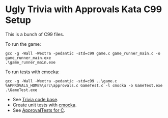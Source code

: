 # Ugly Trivia with Approvals Kata C99 Setup

This is a bunch of C99 files.

To run the game:

    gcc -g -Wall -Wextra -pedantic -std=c99 game.c game_runner_main.c -o game_runner_main.exe
    .\game_runner_main.exe

To run tests with cmocka:

    gcc -g -Wall -Wextra -pedantic -std=c99 ..\game.c %APPROVALS_HOME%\src\approvals.c GameTest.c -l cmocka -o GameTest.exe
    .\GameTest.exe

* See [Trivia code base](https://github.com/caradojo/trivia).
* Create unit tests with [cmocka](https://cmocka.org/).
* See [ApprovalTests for C](https://github.com/codecop/ApprovalTests.c).

